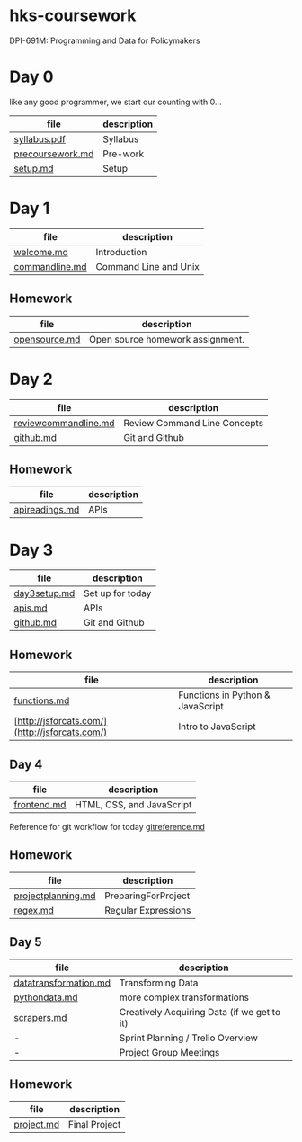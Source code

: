 # hks-coursework
DPI-691M: Programming and Data for Policymakers

# Day 0
like any good programmer, we start our counting with 0...

file | description
-----|------------
[syllabus.pdf](./syllabus.pdf) | Syllabus
[precoursework.md](precoursework.md) | Pre-work
[setup.md](setup.md) | Setup

# Day 1
file | description
-----|------------
[welcome.md](welcome.md) | Introduction
[commandline.md](commandline.md) | Command Line and Unix

## Homework

file | description
-----|------------
[opensource.md](opensource.md) | Open source homework assignment.

# Day 2

file | description
-----|------------
[reviewcommandline.md](reviewcommandline.md)| Review Command Line Concepts
[github.md](github.md) | Git and Github

## Homework
file | description
-----|------------
[apireadings.md](apireadings.md) | APIs

# Day 3
file | description
-----|------------
[day3setup.md](day3setup.md) | Set up for today
[apis.md](apis.md) | APIs
[github.md](github.md) | Git and Github

## Homework
file | description
-----|------------
[functions.md](functions.md) | Functions in Python & JavaScript
[http://jsforcats.com/](http://jsforcats.com/) | Intro to JavaScript

## Day 4
file | description
-----|------------
[frontend.md](frontend.md) | HTML, CSS, and JavaScript

Reference for git workflow for today [gitreference.md](gitreference.md)

## Homework
file | description
-----|------------
[projectplanning.md](projectplanning.md) | PreparingForProject
[regex.md](regex.md) | Regular Expressions

## Day 5
file | description
-----|------------
[datatransformation.md](datatransformation.md) | Transforming Data
[pythondata.md](pythondata.md) | more complex transformations
[scrapers.md](scrapers.md) | Creatively Acquiring Data (if we get to it)
- | Sprint Planning / Trello Overview
- | Project Group Meetings

## Homework

file | description
-----|------------
[project.md](project.md) | Final Project
